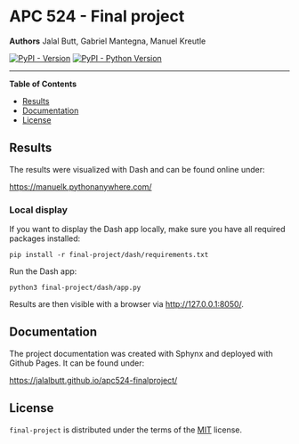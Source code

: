 # APC 524 - Final project

**Authors**
Jalal Butt, Gabriel Mantegna, Manuel Kreutle

[![PyPI - Version](https://img.shields.io/pypi/v/final-project.svg)](https://pypi.org/project/final-project)
[![PyPI - Python Version](https://img.shields.io/pypi/pyversions/final-project.svg)](https://pypi.org/project/final-project)

-----

**Table of Contents**

- [Results](#results)
- [Documentation](#documentation)
- [License](#license)

## Results

The results were visualized with Dash and can be found online under:

https://manuelk.pythonanywhere.com/

### Local display

If you want to display the Dash app locally, make sure you have all required packages installed:

`pip install -r final-project/dash/requirements.txt`

Run the Dash app:

`python3 final-project/dash/app.py`

Results are then visible with a browser via http://127.0.0.1:8050/.

## Documentation

The project documentation was created with Sphynx and deployed with Github Pages. It can be found under:

https://jalalbutt.github.io/apc524-finalproject/

## License

`final-project` is distributed under the terms of the [MIT](https://spdx.org/licenses/MIT.html) license.
